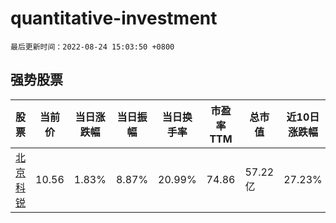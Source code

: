 # quantitative-investment

`最后更新时间：2022-08-24 15:03:50 +0800`

## 强势股票

|股票|当前价|当日涨跌幅|当日振幅|当日换手率|市盈率TTM|总市值|近10日涨跌幅|
|----|----|----|----|----|----|----|----|
|[北京科锐](https://xueqiu.com/S/SZ002350)|10.56|1.83%|8.87%|20.99%|74.86|57.22亿|27.23%|
